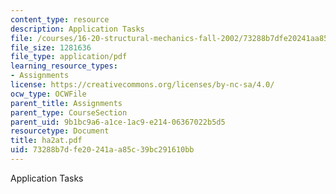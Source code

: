 ```yaml
---
content_type: resource
description: Application Tasks
file: /courses/16-20-structural-mechanics-fall-2002/73288b7dfe20241aa85c39bc291610bb_ha2at.pdf
file_size: 1281636
file_type: application/pdf
learning_resource_types:
- Assignments
license: https://creativecommons.org/licenses/by-nc-sa/4.0/
ocw_type: OCWFile
parent_title: Assignments
parent_type: CourseSection
parent_uid: 9b1bc9a6-a1ce-1ac9-e214-06367022b5d5
resourcetype: Document
title: ha2at.pdf
uid: 73288b7d-fe20-241a-a85c-39bc291610bb
---
```

Application Tasks